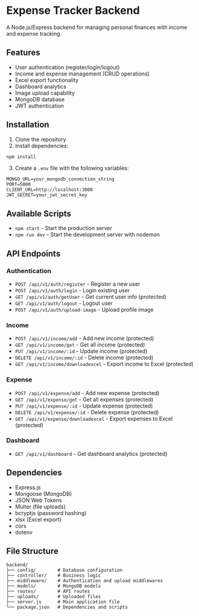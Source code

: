 # Expense Tracker Backend

A Node.js/Express backend for managing personal finances with income and expense tracking.

## Features
- User authentication (register/login/logout)
- Income and expense management (CRUD operations)
- Excel export functionality
- Dashboard analytics
- Image upload capability
- MongoDB database
- JWT authentication

## Installation
1. Clone the repository
2. Install dependencies:
```bash
npm install
```
3. Create a `.env` file with the following variables:
```
MONGO_URL=your_mongodb_connection_string
PORT=5000
CLIENT_URL=http://localhost:3000
JWT_SECRET=your_jwt_secret_key
```

## Available Scripts
- `npm start` - Start the production server
- `npm run dev` - Start the development server with nodemon

## API Endpoints

### Authentication
- `POST /api/v1/auth/register` - Register a new user
- `POST /api/v1/auth/login` - Login existing user
- `GET /api/v1/auth/getUser` - Get current user info (protected)
- `GET /api/v1/auth/logout` - Logout user
- `POST /api/v1/auth/upload-image` - Upload profile image

### Income
- `POST /api/v1/income/add` - Add new income (protected)
- `GET /api/v1/income/get` - Get all income (protected)
- `PUT /api/v1/income/:id` - Update income (protected)
- `DELETE /api/v1/income/:id` - Delete income (protected)
- `GET /api/v1/income/downloadexcel` - Export income to Excel (protected)

### Expense
- `POST /api/v1/expense/add` - Add new expense (protected)
- `GET /api/v1/expense/get` - Get all expenses (protected)
- `PUT /api/v1/expense/:id` - Update expense (protected)
- `DELETE /api/v1/expense/:id` - Delete expense (protected)
- `GET /api/v1/expense/downloadexcel` - Export expenses to Excel (protected)

### Dashboard
- `GET /api/v1/dashboard` - Get dashboard analytics (protected)

## Dependencies
- Express.js
- Mongoose (MongoDB)
- JSON Web Tokens
- Multer (file uploads)
- bcryptjs (password hashing)
- xlsx (Excel export)
- cors
- dotenv

## File Structure
```
backend/
├── config/        # Database configuration
├── controller/    # Business logic
├── middleware/    # Authentication and upload middlewares
├── models/        # MongoDB models
├── routes/        # API routes
├── uploads/       # Uploaded files
├── server.js      # Main application file
└── package.json   # Dependencies and scripts
